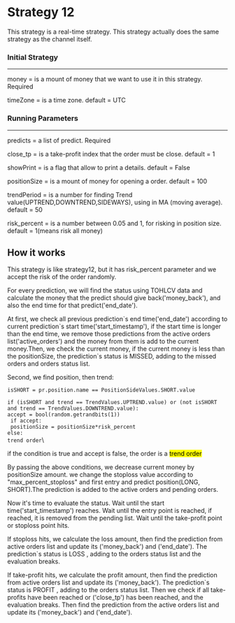 # Strategy 12

This strategy is a real-time strategy.
This strategy actually does the same strategy as the channel itself.
### Initial Strategy
---
money = is a mount of money that we want to use it in this strategy. Required

timeZone =  is a time zone. default = UTC

### Running Parameters
---

predicts = a list of predict. Required

close_tp =  is a take-profit index that the order must be close. default = 1

showPrint = is a flag that allow to print a details. default = False

positionSize = is a mount of money for opening a order. default = 100

trendPeriod = is a number for finding Trend value(UPTREND,DOWNTREND,SIDEWAYS), using in MA (moving average). default = 50

risk_percent = is a number between 0.05 and 1, for risking in position size. default = 1(means risk all money)

## How it works
This strategy is like strategy12, but it has risk_percent parameter and we accept the risk of the order randomly.

For every prediction, we will find the status using TOHLCV data and calculate the money that the predict should give back('money_back'), and also the end time for that predict('end_date').

At first, we check all previous prediction\`s end time('end_date') according to current prediction\`s start time('start_timestamp'), if the start time is longer than the end time, we remove those predictions from the active orders list('active_orders') and the money from them is add to the current money.Then, we check the current money, if the current money is less than the positionSize, the prediction`s status is MISSED, adding to the missed orders and orders status list.

Second, we find position, then trend:

`isSHORT = pr.position.name == PositionSideValues.SHORT.value`

`if (isSHORT and trend == TrendValues.UPTREND.value) or (not isSHORT and trend == TrendValues.DOWNTREND.value):`\
    `accept = bool(random.getrandbits(1))`\
   ` if accept:`\
       ` positionSize = positionSize*risk_percent`\
    `else:`\
        `trend order`\

if the condition is true and accept is false, the order is a <mark>trend order</mark>

By passing the above conditions, we decrease current money by positionSize amount. we change the stoploss value according to "max_percent_stoploss" and first entry and predict position(LONG, SHORT).The prediction is added to the active orders and pending orders.

Now it's time to evaluate the status. Wait until the start time('start_timestamp') reaches. Wait until the entry point is reached, if reached, it is removed from the pending list. Wait until the take-profit point or stoploss point hits.

If stoploss hits, we calculate the loss amount, then find the prediction from active orders list and update its ('money_back') and ('end_date'). The prediction\`s status is LOSS , adding to the orders status list and the evaluation breaks.

If take-profit hits, we calculate the profit amount, then find the prediction from active orders list and update its ('money_back'). The prediction\`s status is PROFIT , adding to the orders status list. Then we check if all take-profits have been reached or ('close_tp') has been reached, and the evaluation breaks. Then find the prediction from the active orders list and update its ('money_back') and ('end_date').




   